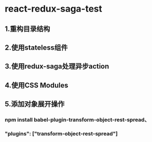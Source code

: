 # react-redux-saga-test
## 1.重构目录结构
## 2.使用stateless组件
## 3.使用redux-saga处理异步action
## 4.使用CSS Modules
## 5.添加对象展开操作
### npm install babel-plugin-transform-object-rest-spread、
### "plugins": ["transform-object-rest-spread"]